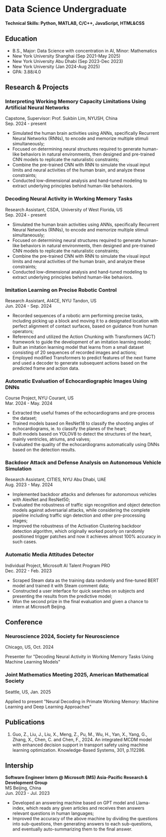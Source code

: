 # Data Science Undergraduate

#### Technical Skills: Python, MATLAB, C/C++, JavaScript, HTML&CSS

## Education		        		
- B.S., Major: Data Science with concentration in AI, Minor: Mathematics
- New York University Shanghai (Sep 2021-May 2025)
- New York University Abu Dhabi (Sep 2023-Dec 2023)
- New York University (Jan 2024-Aug 2025)
- GPA: 3.88/4.0

## Research & Projects
### Interpreting Working Memory Capacity Limitations Using Artificial Neural Networks
Capstone, Supervisor: Prof. Sukbin Lim, NYUSH, China <br>
Sep. 2024 - present

- Simulated the human brain activities using ANNs, specifically Recurrent Neural Networks (RNNs), to encode and memorize multiple stimuli simultaneously;
- Focused on determining neural structures required to generate human-like behaviors in natural environments, then designed and pre-trained CNN models to replicate the naturalistic constraints;
- Combine the pre-trained CNN with RNN to simulate the visual input limits and neural activities of the human brain, and analyze these constraints;
- Conducted low-dimensional analysis and hand-tuned modeling to extract underlying principles behind human-like behaviors.

### Decoding Neural Activity in Working Memory Tasks
Research Assistant, CSDA, University of West Florida, US <br>
Sep. 2024 - present

- Simulated the human brain activities using ANNs, specifically Recurrent Neural Networks (RNNs), to encode and memorize multiple stimuli simultaneously;
- Focused on determining neural structures required to generate human-like behaviors in natural environments, then designed and pre-trained CNN models to replicate the naturalistic constraints;
- Combine the pre-trained CNN with RNN to simulate the visual input limits and neural activities of the human brain, and analyze these constraints;
- Conducted low-dimensional analysis and hand-tuned modeling to extract underlying principles behind human-like behaviors.

### Imitation Learning on Precise Robotic Control
Research Assistant, AI4CE, NYU Tandon, US <br>
Jun. 2024 - Sep. 2024

- Recorded sequences of a robotic arm performing precise tasks, including picking up a block and moving it to a designated location with perfect alignment of contact surfaces, based on guidance from human operators;
- Referenced and utilized the Action Chunking with Transformers (ACT) framework to guide the development of an imitation learning model;
- Built an imitation learning model that learns from a small dataset consisting of 20 sequences of recorded images and actions;
- Employed modified Transformers to predict features of the next frame and used a decoder to generate subsequent actions based on the predicted frame and action data.

### Automatic Evaluation of Echocardiographic Images Using DNNs
Course Project, NYU Courant, US <br>
Mar. 2024 - May. 2024

- Extracted the useful frames of the echocardiograms and pre-process the dataset;
- Trained models based on ResNet18 to classify the shooting angles of echocardiograms, ie. to classify the planes of the heart;
- Built models based on YOLOV8 to detect the structures of the heart, mainly ventricles, atriums, and valves;
- Evaluated the quality of the echocardiograms automatically using DNNs based on the detection results.

### Backdoor Attack and Defense Analysis on Autonomous Vehicle Simulation
Research Assistant, CITIES, NYU Abu Dhabi, UAE <br>
Aug. 2023 - May. 2024

- Implemented backdoor attacks and defenses for autonomous vehicles with AlexNet and ResNet50;
- Evaluated the robustness of traffic sign recognition and object detection models against adversarial attacks, while considering the complete pipeline including traffic sign detection and other pre-processing stages;
- Improved the robustness of the Activation Clustering backdoor detection algorithm, which originally worked poorly on randomly positioned trigger patches and now it achieves almost 100\% accuracy in such cases.

### Automatic Media Attitudes Detector
Individual Project, Microsoft AI Talent Program PRO <br>
Dec. 2022 - Feb. 2023

- Scraped Steam data as the training data randomly and fine-tuned BERT model and trained it with Steam comment data;
- Constructed a user interface for quick searches on subjects and presenting the results from the predictive model;
- Won the second prize in the final evaluation and given a chance to intern at Microsoft Beijing.

## Conference
### Neuroscience 2024, Society for Neuroscience
Chicago, US, Oct. 2024

Presenter for "Decoding Neural Activity in Working Memory Tasks Using Machine Learning Models"

### Joint Mathematics Meeting 2025, American Mathematical Society
Seattle, US, Jan. 2025

Applied to present "Neural Decoding in Primate Working Memory: Machine Learning and Deep Learning Approaches"

## Publications
1. Guo, Z., Liu, J., Liu, X., Meng, Z., Pu, M., Wu, H., Yan, X., Yang, G., Zhang, X., Chen, C. and Chen, F., 2024. An integrated MCDM model with enhanced decision support in transport safety using machine learning optimization. Knowledge-Based Systems, 301, p.112286.

## Intership
**Software Engineer Intern @ Microsoft (MS) Asia-Pacific Research \& Development Group** <br>
MS Beijing, China <br>
Jun. 2023 - Jul. 2023

- Developed an answering machine based on GPT model and Llama-index, which reads any given articles and receives then answers relevant questions in human languages;
- Improved the accuracy of the above machine by dividing the questions into sub-questions, then generating answers to each sub-questions, and eventually auto-summarizing them to the final answer.

